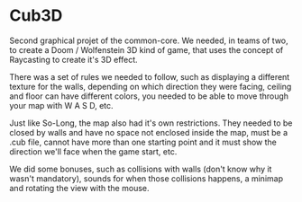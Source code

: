 # Cub3D

Second graphical projet of the common-core. We needed, in teams of two, to create a Doom / Wolfenstein 3D kind of game, that uses the concept of Raycasting to create it's 3D effect.

There was a set of rules we needed to follow, such as displaying a different texture for the walls, depending on which direction they were facing, ceiling and floor can have different colors, you needed to be able to move through your map with W A S D, etc.

Just like So-Long, the map also had it's own restrictions. They needed to be closed by walls and have no space not enclosed inside the map, must be a .cub file, cannot have more than one starting point and it must show the direction we'll face when the game start, etc.

We did some bonuses, such as collisions with walls (don't know why it wasn't mandatory), sounds for when those collisions happens, a minimap and rotating the view with the mouse.

